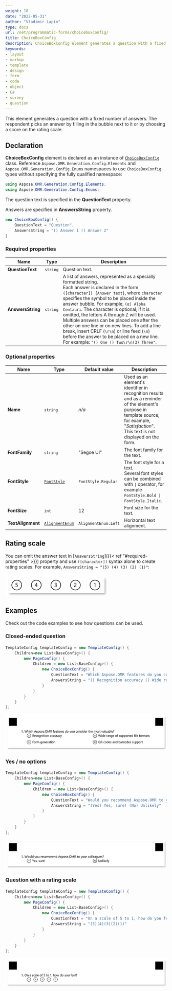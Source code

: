 ```yaml
---
weight: 10
date: "2022-05-31"
author: "Vladimir Lapin"
type: docs
url: /net/programmatic-forms/choiceboxconfig/
title: ChoiceBoxConfig
description: ChoiceBoxConfig element generates a question with a fixed number of answers.
keywords:
- layout
- markup
- template
- design
- form
- code
- object
- C#
- survey
- question
---
```


This element generates a question with a fixed number of answers. The respondent picks an answer by filling in the bubble next to it or by choosing a score on the rating scale.

## Declaration

**ChoiceBoxConfig** element is declared as an instance of [`ChoiceBoxConfig`](https://apireference.aspose.com/omr/net/aspose.omr.generation.config.elements/choiceboxconfig/) class. Reference `Aspose.OMR.Generation.Config.Elements` and `Aspose.OMR.Generation.Config.Enums` namespaces to use `ChoiceBoxConfig` types without specifying the fully qualified namespace:

```csharp
using Aspose.OMR.Generation.Config.Elements;
using Aspose.OMR.Generation.Config.Enums;
```

The question text is specified in the **QuestionText** property.

Answers are specified in **AnswersString** property.

```csharp
new ChoiceBoxConfig() {
	QuestionText = "Question",
	AnswersString = "() Answer 1 () Answer 2"
}
```

### Required properties

Name | Type | Description
---- | ---- | -----------
**QuestionText** | `string` | Question text.
**AnswersString** | `string` | A list of answers, represented as a specially formatted string.<br />Each answer is declared in the form `([character]) {Answer text}`, where `character` specifies the symbol to be placed inside the answer bubble. For example, `(α) Alpha Centauri`. The character is optional; if it is omitted, the letters A through Z will be used.<br />Multiple answers can be placed one after the other on one line or on new lines. To add a line break, insert CRLF (`\r\n`) or line feed (`\n`) before the answer to be placed on a new line. For example: `"() One () Two\r\n(3) Three"`.

### Optional properties

Name | Type | Default value | Description
---- | ---- | ------------- | -----------
**Name** | `string` | _n/a_ | Used as an element's identifier in recognition results and as a reminder of the element's purpose in template source; for example, "_Satisfaction_".<br />This text is not displayed on the form.
**FontFamily** | `string` | "Segoe UI" | The font family for the text.
**FontStyle** | [`FontStyle`](https://apireference.aspose.com/omr/net/aspose.omr.generation/fontstyle/) | `FontStyle.Regular` | The font style for a text.<br />Several font styles can be combined with `\|` operator, for example `FontStyle.Bold \| FontStyle.Italic`.
**FontSize** | `int` | 12 | Font size for the text.
**TextAlignment** | [`AlignmentEnum`](https://apireference.aspose.com/omr/net/aspose.omr.generation.config.enums/alignmentenum/) | `AlignmentEnum.Left` | Horizontal text alignment.

## Rating scale

You can omit the answer text in [`AnswersString`]({{< ref "#required-properties" >}}) property and use `([character])` syntax alone to create rating scales. For example, `AnswersString = "(5) (4) (3) (2) (1)"`:

![Rating scale](rating-scale-example.png)

## Examples

Check out the code examples to see how questions can be used.

### Closed-ended question

```csharp
TemplateConfig templateConfig = new TemplateConfig() {
	Children=new List<BaseConfig>() {
		new PageConfig() {
			Children = new List<BaseConfig>() {
				new ChoiceBoxConfig() {
					QuestionText = "Which Aspose.OMR features do you consider the most valuable?",
					AnswersString = "() Recognition accuracy () Wide range of supported file formats\r\n() Form generation () QR codes and barcodes support"
				}
			}
		}
	}
};
```

![Closed-ended question example](closed-ended-question-example.png)

### Yes / no options

```csharp
TemplateConfig templateConfig = new TemplateConfig() {
	Children=new List<BaseConfig>() {
		new PageConfig() {
			Children = new List<BaseConfig>() {
				new ChoiceBoxConfig() {
					QuestionText = "Would you recommend Aspose.OMR to your colleagues?",
					AnswersString = "(Yes) Yes, sure! (No) Unlikely"
				}
			}
		}
	}
};
```

![Yes / no options example](yes-no-example.png)

### Question with a rating scale

```csharp
TemplateConfig templateConfig = new TemplateConfig() {
	Children=new List<BaseConfig>() {
		new PageConfig() {
			Children = new List<BaseConfig>() {
				new ChoiceBoxConfig() {
					QuestionText = "On a scale of 5 to 1, how do you feel?",
					AnswersString = "(5)(4)(3)(2)(1)"
				}
			}
		}
	}
};
```

![Question with a rating scale](question-with-rating-scale-example.png)
